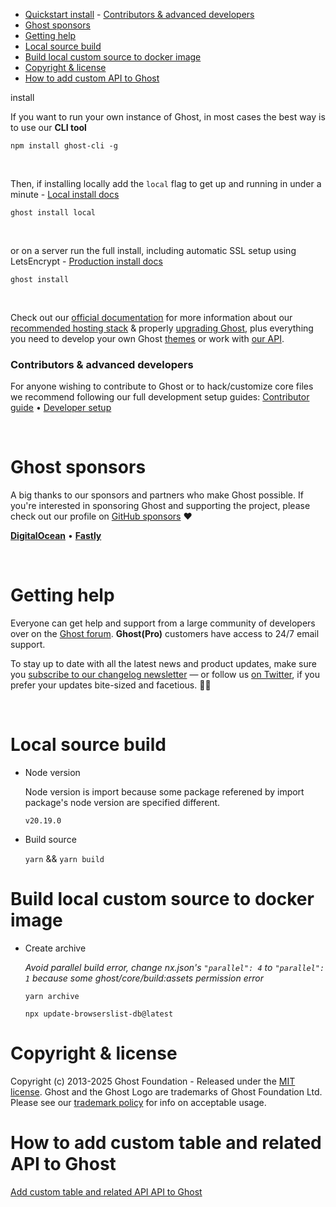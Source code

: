 <!-- TOC -->
<!-- TOC -->

- [Quickstart install](#quickstart-install)
        - [Contributors & advanced developers](#contributors--advanced-developers)
- [Ghost sponsors](#ghost-sponsors)
- [Getting help](#getting-help)
- [Local source build](#local-source-build)
- [Build local custom source to docker image](#build-local-custom-source-to-docker-image)
- [Copyright & license](#copyright--license)
- [How to add custom API to Ghost](#how-to-add-custom-api-to-ghost)

<!-- /TOC -->install

If you want to run your own instance of Ghost, in most cases the best way is to use our **CLI tool**

```
npm install ghost-cli -g
```

&nbsp;

Then, if installing locally add the `local` flag to get up and running in under a minute - [Local install docs](https://ghost.org/docs/install/local/)

```
ghost install local
```

&nbsp;

or on a server run the full install, including automatic SSL setup using LetsEncrypt - [Production install docs](https://ghost.org/docs/install/ubuntu/)

```
ghost install
```

&nbsp;

Check out our [official documentation](https://ghost.org/docs/) for more information about our [recommended hosting stack](https://ghost.org/docs/hosting/) & properly [upgrading Ghost](https://ghost.org/docs/update/), plus everything you need to develop your own Ghost [themes](https://ghost.org/docs/themes/) or work with [our API](https://ghost.org/docs/content-api/).

### Contributors & advanced developers

For anyone wishing to contribute to Ghost or to hack/customize core files we recommend following our full development setup guides: [Contributor guide](https://ghost.org/docs/contributing/) • [Developer setup](https://ghost.org/docs/install/source/)

&nbsp;

# Ghost sponsors

A big thanks to our sponsors and partners who make Ghost possible. If you're interested in sponsoring Ghost and supporting the project, please check out our profile on [GitHub sponsors](https://github.com/sponsors/TryGhost) :heart:

**[DigitalOcean](https://m.do.co/c/9ff29836d717)** • **[Fastly](https://www.fastly.com/)**

&nbsp;

# Getting help

Everyone can get help and support from a large community of developers over on the [Ghost forum](https://forum.ghost.org/). **Ghost(Pro)** customers have access to 24/7 email support.

To stay up to date with all the latest news and product updates, make sure you [subscribe to our changelog newsletter](https://ghost.org/changelog/) — or follow us [on Twitter](https://twitter.com/Ghost), if you prefer your updates bite-sized and facetious. :saxophone::turtle:

&nbsp;

# Local source build

- Node version

  Node version is import because some package referened by import package's node version are specified different.

  `v20.19.0`

- Build source 
  
  `yarn` && `yarn build`

# Build local custom source to docker image

- Create archive

  *Avoid parallel build error, change nx.json's `"parallel": 4` to `"parallel": 1` because some ghost/core/build:assets permission error*

  `yarn archive`

  `npx update-browserslist-db@latest`


# Copyright & license

Copyright (c) 2013-2025 Ghost Foundation - Released under the [MIT license](LICENSE). 
Ghost and the Ghost Logo are trademarks of Ghost Foundation Ltd. Please see our [trademark policy](https://ghost.org/trademark/) for info on acceptable usage.


# How to add custom table and related API to Ghost

[Add custom table and related API API to Ghost](./CUSTOM.md) 
